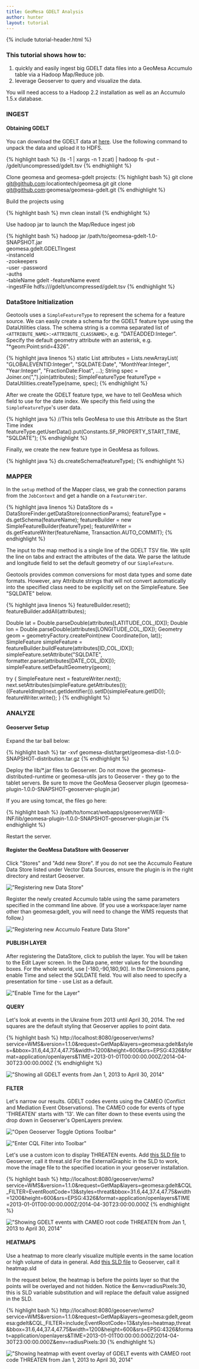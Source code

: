 ```yaml
---
title: GeoMesa GDELT Analysis
author: hunter
layout: tutorial
---
```


{% include tutorial-header.html %}

### This tutorial shows how to:

1. quickly and easily ingest big GDELT data files into a GeoMesa Accumulo table via a Hadoop Map/Reduce job.
2. leverage Geoserver to query and visualize the data.

<div class="callout callout-warning">
    <span class="glyphicon glyphicon-exclamation-sign"></span>
    You will need access to a Hadoop 2.2 installation as well as an Accumulo 1.5.x database.
</div>

### INGEST

#### Obtaining GDELT
You can download the GDELT data at [here](http://data.gdeltproject.org/events/index.html).  Use the following command to unpack the data and upload it to HDFS.

{% highlight bash %}
(ls -1 | xargs -n 1 zcat) | hadoop fs -put - /gdelt/uncompressed/gdelt.tsv
{% endhighlight %}

Clone geomesa and geomesa-gdelt projects:
{% highlight bash %}
git clone git@github.com:locationtech/geomesa.git
git clone git@github.com:geomesa/geomesa-gdelt.git
{% endhighlight %}

Build the projects using

{% highlight bash %}
mvn clean install
{% endhighlight %}

Use hadoop jar to launch the Map/Reduce ingest job

{% highlight bash %}
hadoop jar /path/to/geomesa-gdelt-1.0-SNAPSHOT.jar \
   geomesa.gdelt.GDELTIngest                       \
   -instanceId <accumulo-instance-id>              \
   -zookeepers <zookeeper-hosts-string>            \
   -user <username> -password <password>           \
   -auths <comma-separated-authorization-string>   \
   -tableName gdelt -featureName event             \
   -ingestFile hdfs:///gdelt/uncompressed/gdelt.tsv
{% endhighlight %}

### DataStore Initialization

Geotools uses a ```SimpleFeatureType``` to represent the schema for a feature source.  We can easily create a schema for the GDELT feature type using the DataUtilities class.  The schema string is a comma separated list of `<ATTRIBUTE_NAME>:<ATTRIBUTE_CLASSNAME>`, e.g. "DATEADDED:Integer".
Specify the default geometry attribute with an asterisk, e.g. "&#42;geom:Point:srid=4326".

{% highlight java linenos %}
static List<String> attributes = Lists.newArrayList(
            "GLOBALEVENTID:Integer",
            "SQLDATE:Date",
            "MonthYear:Integer",
            "Year:Integer",
            "FractionDate:Float",
            ...);
String spec = Joiner.on(",").join(attributes);
SimpleFeatureType featureType = DataUtilities.createType(name, spec);
{% endhighlight %}

After we create the GDELT feature type, we have to tell GeoMesa which field to use for the date index.  We specify this field using the ```SimpleFeatureType```'s user data.

{% highlight java %}
//This tells GeoMesa to use this Attribute as the Start Time index
featureType.getUserData().put(Constants.SF_PROPERTY_START_TIME, "SQLDATE");
{% endhighlight %}

Finally, we create the new feature type in GeoMesa as follows.

{% highlight java %}
ds.createSchema(featureType);
{% endhighlight %}

### MAPPER

In the `setup` method of the Mapper class, we grab the connection params from the `JobContext` and get a handle on a `FeatureWriter`.

{% highlight java linenos %}
DataStore ds = DataStoreFinder.getDataStore(connectionParams);
featureType = ds.getSchema(featureName);
featureBuilder = new SimpleFeatureBuilder(featureType);
featureWriter = ds.getFeatureWriter(featureName, Transaction.AUTO_COMMIT);
{% endhighlight %}

The input to the map method is a single line of the GDELT TSV file.  We split the line on tabs and extract the attributes of the data.  We parse the latitude and longitude field to set the default geometry of our `SimpleFeature`.

Geotools provides common conversions for most data types and some date formats.  However, any Attribute strings that will not convert automatically into the specified class need to be explicitly set on the SimpleFeature. See "SQLDATE" below.

{% highlight java linenos %}
featureBuilder.reset();
featureBuilder.addAll(attributes);

Double lat = Double.parseDouble(attributes[LATITUDE_COL_IDX]);
Double lon = Double.parseDouble(attributes[LONGITUDE_COL_IDX]);
Geometry geom = geometryFactory.createPoint(new Coordinate(lon, lat));
SimpleFeature simpleFeature = featureBuilder.buildFeature(attributes[ID_COL_IDX]);
simpleFeature.setAttribute("SQLDATE", formatter.parse(attributes[DATE_COL_IDX]));
simpleFeature.setDefaultGeometry(geom);

try {
    SimpleFeature next = featureWriter.next();
    next.setAttributes(simpleFeature.getAttributes());
    ((FeatureIdImpl)next.getIdentifier()).setID(simpleFeature.getID());
    featureWriter.write();
}
{% endhighlight %}

### ANALYZE

#### Geoserver Setup

Expand the tar ball below:

{% highlight bash %}
tar -xvf geomesa-dist/target/geomesa-dist-1.0.0-SNAPSHOT-distribution.tar.gz
{% endhighlight %}

Deploy the lib/*.jar files to Geoserver.
Do not move the geomesa-distributed-runtime or geomesa-utils jars to Geoserver - they go to the tablet servers.
Be sure to move the GeoMesa Geoserver plugin (geomesa-plugin-1.0.0-SNAPSHOT-geoserver-plugin.jar)

If you are using tomcat, the files go here:

{% highlight bash %}
/path/to/tomcat/webapps/geoserver/WEB-INF/lib/geomesa-plugin-1.0.0-SNAPSHOT-geoserver-plugin.jar
{% endhighlight %}

Restart the server.

#### Register the GeoMesa DataStore with Geoserver

Click "Stores" and "Add new Store".
If you do not see the Accumulo Feature Data Store listed under Vector Data Sources, ensure the plugin is in the right directory and restart Geoserver.

!["Registering new Data Store"](/img/tutorials/2014-04-17-geomesa-gdelt-analysis/Accumulo_Feature_Data_Store.png)

Register the newly created Accumulo table using the same parameters specified in the command line above.
(If you use a workspace:layer name other than geomesa:gdelt, you will need to change the WMS requests that follow.)

!["Registering new Accumulo Feature Data Store"](/img/tutorials/2014-04-17-geomesa-gdelt-analysis/Geoserver_Accumulo_Store_Registration.png)

#### PUBLISH LAYER

After registering the DataStore, click to publish the layer.
You will be taken to the Edit Layer screen.
In the Data pane, enter values for the bounding boxes. For the whole world, use [-180,-90,180,90].
In the Dimensions pane, enable Time and select the SQLDATE field.  You will also need to specify a presentation for time - use List as a default.

!["Enable Time for the Layer"](/img/tutorials/2014-04-17-geomesa-gdelt-analysis/Edit_Layer_Enable_Time.png)

#### QUERY

Let's look at events in the Ukraine from 2013 until April 30, 2014. The red squares are the default styling that Geoserver applies to point data.


{% highlight bash %}
http://localhost:8080/geoserver/wms?service=WMS&version=1.1.0&request=GetMap&layers=geomesa:gdelt&styles=&bbox=31.6,44,37.4,47.75&width=1200&height=600&srs=EPSG:4326&format=application/openlayers&TIME=2013-01-01T00:00:00.000Z/2014-04-30T23:00:00.000Z
{% endhighlight %}

!["Showing all GDELT events from Jan 1, 2013 to April 30, 2014"](/img/tutorials/2014-04-17-geomesa-gdelt-analysis/Ukraine_Unfiltered.png)

#### FILTER

Let's narrow our results. GDELT codes events using the CAMEO (Conflict and Mediation Event Observations).  The CAMEO code for events of type 'THREATEN' starts with '13'.  We can filter down to these events using the drop down in Geoserver's OpenLayers preview.

!["Open Geoserver Toggle Options Toolbar"](/img/tutorials/2014-04-17-geomesa-gdelt-analysis/Geoserver_Toggle_Options_Toolbar.png)

!["Enter CQL Filter into Toolbar"](/img/tutorials/2014-04-17-geomesa-gdelt-analysis/Geoserver_Layer_Preview_Drop_Down.png)

Let's use a custom icon to display THREATEN events. Add [this SLD file](/assets/tutorials/2014-04-17-geomesa-gdelt-analysis/threat.sld) to Geoserver, call it threat.sld
For the ExternalGraphic in the SLD to work, move the image file to the specified location in your geoserver installation.

{% highlight bash %}
http://localhost:8080/geoserver/wms?service=WMS&version=1.1.0&request=GetMap&layers=geomesa:gdelt&CQL_FILTER=EventRootCode=13&styles=threat&bbox=31.6,44,37.4,47.75&width=1200&height=600&srs=EPSG:4326&format=application/openlayers&TIME=2013-01-01T00:00:00.000Z/2014-04-30T23:00:00.000Z
{% endhighlight %}

!["Showing GDELT events with CAMEO root code THREATEN from Jan 1, 2013 to April 30, 2014"](/img/tutorials/2014-04-17-geomesa-gdelt-analysis/Ukraine_Event_RootCode_Threaten.png)

#### HEATMAPS

Use a heatmap to more clearly visualize multiple events in the same location or high volume of data in general. Add [this SLD file](/assets/tutorials/2014-04-17-geomesa-gdelt-analysis/heatmap.sld) to Geoserver, call it heatmap.sld


In the request below, the heatmap is before the points layer so that the points will be overlayed and not hidden. 
Notice the &env=radiusPixels:30, this is SLD variable substitution and will replace the default value assigned in the SLD.

{% highlight bash %}
http://localhost:8080/geoserver/wms?service=WMS&version=1.1.0&request=GetMap&layers=geomesa:gdelt,geomesa:gdelt&CQL_FILTER=include;EventRootCode=13&styles=heatmap,threat&bbox=31.6,44,37.4,47.75&width=1200&height=600&srs=EPSG:4326&format=application/openlayers&TIME=2013-01-01T00:00:00.000Z/2014-04-30T23:00:00.000Z&env=radiusPixels:30
{% endhighlight %}

!["Showing heatmap with event overlay of GDELT events with CAMEO root code THREATEN from Jan 1, 2013 to April 30, 2014"](/img/tutorials/2014-04-17-geomesa-gdelt-analysis/Heatmap_Ukraine_EventRootCode_Threaten.png)
